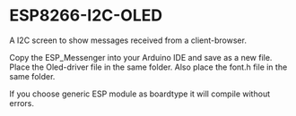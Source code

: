 # ESP8266-I2C-OLED
A I2C screen to show messages received from a client-browser.

Copy the ESP_Messenger into your Arduino IDE and save as a new file.
Place the Oled-driver file in the same folder.
Also place the font.h file in the same folder.

If you choose generic ESP module as boardtype it will compile without errors.
